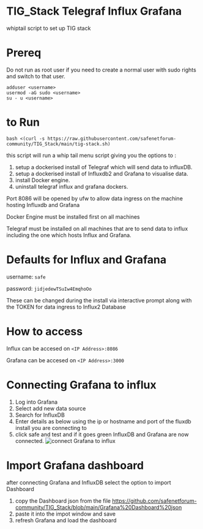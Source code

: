 # TIG_Stack Telegraf Influx Grafana
whiptail script to set up TIG stack 

# Prereq

Do not run as root user if you need to create a normal user with sudo rights and switch to that user.

```
adduser <username>
usermod -aG sudo <username>
su - u <username>
```

# to Run

```bash <(curl -s https://raw.githubusercontent.com/safenetforum-community/TIG_Stack/main/tig-stack.sh)```

this script will run a whip tail menu script giving you the options to :

1. setup a dockerised  install of Telegraf which will send data to influxDB.
2. setup a dockerised install of Influxdb2 and Grafana to visualise data.
3. install Docker engine.
4. uninstall telegraf influx and grafana dockers.

Port 8086 will be opened by ufw to allow data ingress on the machine hosting Influxdb and Grafana

Docker Engine must be installed first on all machines

Telegraf must be installed on all machines that are to send data to influx including the one which hosts Influx and Grafana.


# Defaults for Influx and Grafana
username: ```safe```

password: ```jidjedewTSuIw4EmqhoOo```

These can be changed during the install via interactive prompt along with the TOKEN for data ingress to Influx2 Database

# How to access

Influx can be accesed on ```<IP Address>:8086```

Grafana can be accesed on ```<IP Address>:3000```

# Connecting Grafana to influx

1. Log into Grafana
2. Select add new data source
3. Search for InfluxDB
4. Enter details as below using the ip or hostname and port of the fluxdb install you are connecting to
5. click safe and test and if it goes green InfluxDB and Grafana are now connected.
![connect Grafana to influx](https://github.com/safenetforum-community/TIG_Stack/assets/25412853/8cd2e8b6-7b32-4d9c-b10c-4cfd5b77deca)

# Import Grafana dashboard

after connecting Grafana and InfluxDB select the option to import Dashboard

1. copy the Dashboard json from the file https://github.com/safenetforum-community/TIG_Stack/blob/main/Grafana%20Dashboard%20json
2. paste it into the impot window and save
3. refresh Grafana and load the dashboard
